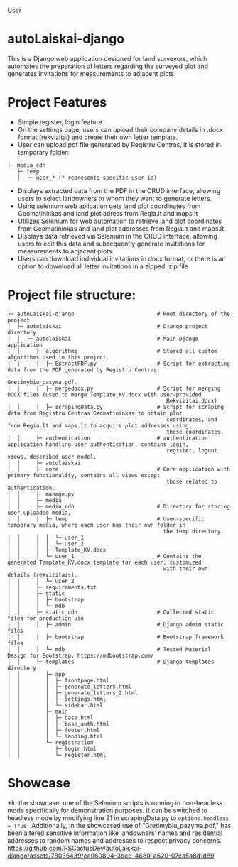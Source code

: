 User
# autoLaiskai-django
This is a Django web application designed for land surveyors, which automates the preparation of letters regarding the surveyed plot and generates invitations for measurements to adjacent plots.

# Project Features
- Simple register, login feature. 
- On the settings page, users can upload their company details in .docx format (rekvizitai) and create their own letter template.
- User can upload pdf file generated by Registru Centras, it is stored in temporary folder: 
```
├─ media_cdn
   ├─ temp
   │  └─ user_* (* represents specific user id)
```
- Displays extracted data from the PDF in the CRUD interface, allowing users to select landowners to whom they want to generate letters.
- Using selenium web aplication gets land plot coordinates from Geomatininkas and land plot adress from Regia.lt and maps.lt
- Utilizes Selenium for web automation to retrieve land plot coordinates from Geomatininkas and land plot addresses from Regia.lt and maps.lt.
- Displays data retrieved via Selenium in the CRUD interface, allowing users to edit this data and subsequently generate invitations for measurements to adjacent plots.
- Users can download individual invitations in docx format, or there is an option to download all letter invitations in a zipped .zip file
# Project file structure:
```
├─ autoLaiskai-django                          # Root directory of the project
│  ├─ autolaiskai                              # Django project directory
│  │  └─ autolaiskai                           # Main Django application
│  │     ├─ algorithms                         # Stored all custom algorithms used in this project.
│  │     │  ├─ ExtractPDF.py                   # Script for extracting data from the PDF generated by Registru Centras:
                                                  Gretimybiu_pazyma.pdf.
│  │     │  ├─ mergedocx.py                    # Script for merging DOCX files (used to merge Template_KV.docx with user-provided
                                                  Rekvizitai.docx)
│  │     │  ├─ scrapingData.py                 # Script for scraping data from Registru Centras Geomatininkas to obtain plot
                                                  coordinates, and from Regia.lt and maps.lt to acquire plot addresses using
                                                  these coordinates.
│  │     ├─ authentication                     # authentication application handling user authentication, contains login,
                                                  register, logout views, described user model. 
│  │     ├─ autolaiskai
│  │     ├─ core                               # Core application with primary functionality, contains all views except
                                                  those related to authentication.
│  │     ├─ manage.py
│  │     ├─ media
│  │     ├─ media_cdn                          # Directory for storing user-uploaded media, 
│  │     │  ├─ temp                            # User-specific temporary media, where each user has their own folder in
                                                 the temp directory.
│  │     │  │  └─ user_1
│  │     │  │  └─ user_2
│  │     │  ├─ Template_KV.docx
│  │     │  └─ user_1                          # Contains the generated Template_KV.docx template for each user, customized
                                                 with their own details (rekvizitais).
│  │     │  └─ user_2  
│  │     ├─ requirements.txt
│  │     ├─ static
│  │     │  ├─ bootstrap
│  │     │  └─ mdb
│  │     ├─ static_cdn                         # Collected static files for production use            
│  │     │  ├─ admin                           # Django admin static files
│  │     │  ├─ bootstrap                       # Bootstrap framework files
│  │     │  └─ mdb                             # Tested Material Design for Bootstrap. https://mdbootstrap.com/
│  │     └─ templates                          # Django templates directory
│  │        ├─ app
│  │        │  ├─ frontpage.html
│  │        │  ├─ generate_letters.html
│  │        │  ├─ generate_letters_2.html
│  │        │  ├─ settings.html
│  │        │  └─ sidebar.html
│  │        ├─ main
│  │        │  ├─ base.html
│  │        │  ├─ base_auth.html
│  │        │  ├─ footer.html
│  │        │  └─ landing.html
│  │        └─ registration
│  │           ├─ login.html
│  │           └─ register.html
```
# Showcase
*In the showcase, one of the Selenium scripts is running in non-headless mode specifically for demonstration purposes. It can be switched to headless mode by modifying line 21 in scrapingData.py to ```options.headless = True.``` Additionally, in the showcased use of "Gretimybiu_pazyma.pdf,"  has been altered sensitive information like landowners' names and residential addresses to random names and addresses to respect privacy concerns. 
https://github.com/RSCactusDev/autoLaiskai-django/assets/78035439/ca960804-3bed-4680-a620-07ea5a8d1d89

